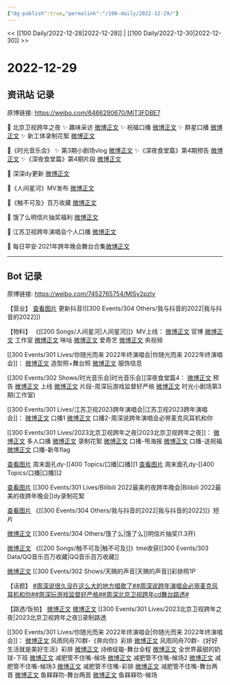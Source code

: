 ```yaml
---
{"dg-publish":true,"permalink":"/100-daily/2022-12-29/"}
---
```



<< [[100 Daily/2022-12-28\|2022-12-28]] | [[100 Daily/2022-12-30\|2022-12-30]] >>

# 2022-12-29

## 资讯站 记录

原博链接: https://weibo.com/6466290670/MlT3FDBE7

💫 北京卫视跨年之夜
✨ 趣味采访 [微博正文](https://m.weibo.cn/6466290670/4851962841146174)
✨ 祝福口播 [微博正文](https://m.weibo.cn/6466290670/4852048526312772)
✨ 群星口播 [微博正文](https://m.weibo.cn/6466290670/4851957639941890)
✨ 新工体录制花絮 [微博正文](https://m.weibo.cn/6466290670/4852026095699934)

💫《时光音乐会》
✨ 第3期小剧场vlog [微博正文](https://m.weibo.cn/6466290670/4852130294795297)
✨《深夜食堂篇》第4期预告 [微博正文](https://m.weibo.cn/6466290670/4851986715647016)
✨《深夜食堂篇》第4期片段 [微博正文](https://m.weibo.cn/6466290670/4851987395121021)

💫 深深dy更新 [微博正文](https://m.weibo.cn/6466290670/4851962752797524)

💫《人间星河》MV发布 [微博正文](https://m.weibo.cn/6466290670/4851963517214373)

💫《触不可及》百万收藏 [微博正文](https://m.weibo.cn/6466290670/4852056554738188)

💫 饿了么明信片抽奖福利 [微博正文](https://m.weibo.cn/6466290670/4851954666963314)

💫 江苏卫视跨年演唱会个人口播 [微博正文](https://m.weibo.cn/6466290670/4851961684568569)

💫 每日早安·2021年跨年晚会舞台合集[微博正文](https://m.weibo.cn/6466290670/4851938782613088)

---
## Bot 记录

原博链接: https://weibo.com/7452765754/MlSy2pzIv

【营业】
[查看图片](https://wx2.sinaimg.cn/large/0088n2Pggy1h9l1rl17v7j30ku112abd.jpg) 更新抖音([[300 Events/304 Others/我与抖音的2022\|我与抖音的2022]])

【物料】
《[[200 Songs/人间星河\|人间星河]]》MV上线：
[微博正文](https://m.weibo.cn/6589790796/4851960554983204) 官博
[微博正文](https://m.weibo.cn/7478855230/4851962229556456) 工作室
[微博正文](https://m.weibo.cn/7441318559/4851964247015470) 咪咕
[微博正文](https://m.weibo.cn/1731986465/4851961818780584) 爱奇艺
[微博正文](https://m.weibo.cn/7211561239/4852088901474288) 央视频

[[300 Events/301 Lives/你随光而来 2022年终演唱会\|你随光而来 2022年终演唱会]]：
[微博正文](https://m.weibo.cn/7478855230/4852085164626448) 造型照+舞台照
[微博正文](https://m.weibo.cn/7710473200/4852100603055447) 服饰信息

[[300 Events/302 Shows/时光音乐会\|时光音乐会]]深夜食堂篇4：
[微博正文](https://m.weibo.cn/7703778879/4851976661901812) 预告
[微博正文](https://m.weibo.cn/7703778879/4851983192957290) 上线
[微博正文](https://m.weibo.cn/7703778879/4851983444106990) 片段-周深玩游戏监督好严格
[微博正文](https://m.weibo.cn/7478855230/4852118567782431) 时光小剧场第3期(工作室)

[[300 Events/301 Lives/江苏卫视2023跨年演唱会\|江苏卫视2023跨年演唱会]]：
[微博正文](https://m.weibo.cn/1818087960/4851956767793015) 口播1
[微博正文](https://m.weibo.cn/1818087960/4851960563896781) 口播2-周深说跨年演唱会必带麦克风耳机和你

[[300 Events/301 Lives/2023北京卫视跨年之夜\|2023北京卫视跨年之夜]]：
[微博正文](https://m.weibo.cn/7727022228/4851940419177227) 多人口播
[微博正文](https://m.weibo.cn/7727022228/4852013261656470) 录制花絮
[微博正文](https://m.weibo.cn/7727022228/4852015966197128) 口播-甩海报
[微博正文](https://m.weibo.cn/2992050891/4852038271507191) 口播-送祝福
[微博正文](https://m.weibo.cn/2992050891/4851649489672676) 口播-新年flag

[查看图片](https://wx4.sinaimg.cn/large/0088n2Pggy1h9l1tmzhxrj30ku112go4.jpg) 周末面孔dy-[[400 Topics/口播\|口播]]1
[查看图片](https://wx4.sinaimg.cn/large/0088n2Pggy1h9l1ujqrpzj30ku1120v9.jpg) 周末面孔dy-[[400 Topics/口播\|口播]]2

[查看图片](https://wx2.sinaimg.cn/large/0088n2Pggy1h9l1v7l9p5j30ku112gnv.jpg) [[300 Events/301 Lives/Bilibili 2022最美的夜跨年晚会\|Bilibili 2022最美的夜跨年晚会]]dy录制花絮

[查看图片](https://wx1.sinaimg.cn/large/0088n2Pggy1h9l1st5p5aj30ku112dhk.jpg) 《[[300 Events/304 Others/我与抖音的2022\|我与抖音的2022]]》短片

[微博正文](https://m.weibo.cn/5117812753/4851953240377348) [[300 Events/304 Others/饿了么\|饿了么]]明信片抽奖(1.3开)

[微博正文](https://m.weibo.cn/6355984955/4852053833422659) 《[[200 Songs/触不可及\|触不可及]]》tme收获[[300 Events/303 Data/QQ音乐百万收藏\|QQ音乐百万收藏]]

[微博正文](https://m.weibo.cn/1846843604/4851373881427380) [[300 Events/302 Shows/天赐的声音\|天赐的声音]]彩排照1P

【话题】
[#周深说很久没在这么大的地方唱歌了#](https://s.weibo.com/weibo?q=%23%E5%91%A8%E6%B7%B1%E8%AF%B4%E5%BE%88%E4%B9%85%E6%B2%A1%E5%9C%A8%E8%BF%99%E4%B9%88%E5%A4%A7%E7%9A%84%E5%9C%B0%E6%96%B9%E5%94%B1%E6%AD%8C%E4%BA%86%23)[#周深说跨年演唱会必带麦克风耳机和你#](https://s.weibo.com/weibo?q=%23%E5%91%A8%E6%B7%B1%E8%AF%B4%E8%B7%A8%E5%B9%B4%E6%BC%94%E5%94%B1%E4%BC%9A%E5%BF%85%E5%B8%A6%E9%BA%A6%E5%85%8B%E9%A3%8E%E8%80%B3%E6%9C%BA%E5%92%8C%E4%BD%A0%23)[#周深玩游戏监督好严格#](https://s.weibo.com/weibo?q=%23%E5%91%A8%E6%B7%B1%E7%8E%A9%E6%B8%B8%E6%88%8F%E7%9B%91%E7%9D%A3%E5%A5%BD%E4%B8%A5%E6%A0%BC%23)[#周深北京卫视跨年cd舞台路透#](https://s.weibo.com/weibo?q=%23%E5%91%A8%E6%B7%B1%E5%8C%97%E4%BA%AC%E5%8D%AB%E8%A7%86%E8%B7%A8%E5%B9%B4cd%E8%88%9E%E5%8F%B0%E8%B7%AF%E9%80%8F%23)

【路透/饭拍】
[微博正文](https://m.weibo.cn/1644433224/4852052108783918) [微博正文](https://m.weibo.cn/2728025190/4852076611376898) [[300 Events/301 Lives/2023北京卫视跨年之夜\|2023北京卫视跨年之夜]]录制路透

[[300 Events/301 Lives/你随光而来 2022年终演唱会\|你随光而来 2022年终演唱会]]：
[微博正文](https://m.weibo.cn/6735440572/4851939001241284) 风雨同舟70群-《奔向你》彩排
[微博正文](https://m.weibo.cn/6735440572/4851965505050644) 风雨同舟70群-《好好生活就是美好生活》彩排
[微博正文](https://m.weibo.cn/1951016995/4851810596557300) 诗络绽璇-舞台全程
[微博正文](https://m.weibo.cn/6027721876/4851793106568201) 全世界最甜的奶球-下班
[微博正文](https://m.weibo.cn/1167830627/4851830889381939) 减肥管不住嘴-候场
[微博正文](https://m.weibo.cn/1167830627/4851832839210359) 减肥管不住嘴-候场2
[微博正文](https://m.weibo.cn/1167830627/4852014649966921) 减肥管不住嘴-候场3
[微博正文](https://m.weibo.cn/1167830627/4852058522390307) 减肥管不住嘴-彩排
[微博正文](https://m.weibo.cn/1167830627/4852096631833603) 减肥管不住嘴-舞台两首
[微博正文](https://m.weibo.cn/2158348107/4852079966820092) 鱼槑槑叻-舞台两首
[微博正文](https://m.weibo.cn/2158348107/4852087227948694) 鱼槑槑叻-候场
